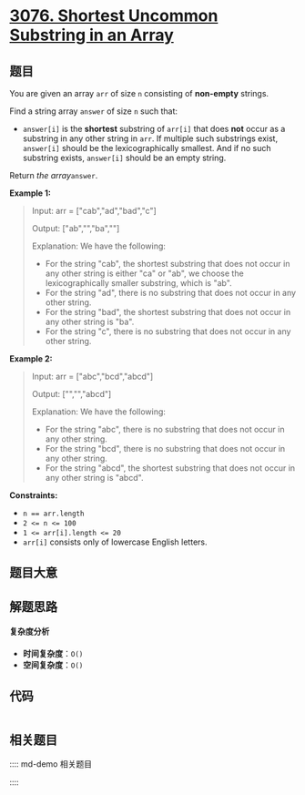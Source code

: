 # [3076. Shortest Uncommon Substring in an Array](https://leetcode.com/problems/shortest-uncommon-substring-in-an-array/)

## 题目

You are given an array `arr` of size `n` consisting of **non-empty** strings.

Find a string array `answer` of size `n` such that:

- `answer[i]` is the **shortest** substring of `arr[i]` that does **not** occur as a substring in any other string in `arr`. If multiple such substrings exist, `answer[i]` should be the lexicographically smallest. And if no such substring exists, `answer[i]` should be an empty string.

Return _the array_`answer`.

**Example 1:**

> Input: arr = ["cab","ad","bad","c"]
>
> Output: ["ab","","ba",""]
>
> Explanation: We have the following:
>
> - For the string "cab", the shortest substring that does not occur in any other string is either "ca" or "ab", we choose the lexicographically smaller substring, which is "ab".
> - For the string "ad", there is no substring that does not occur in any other string.
> - For the string "bad", the shortest substring that does not occur in any other string is "ba".
> - For the string "c", there is no substring that does not occur in any other string.

**Example 2:**

> Input: arr = ["abc","bcd","abcd"]
>
> Output: ["","","abcd"]
>
> Explanation: We have the following:
>
> - For the string "abc", there is no substring that does not occur in any other string.
> - For the string "bcd", there is no substring that does not occur in any other string.
> - For the string "abcd", the shortest substring that does not occur in any other string is "abcd".

**Constraints:**

- `n == arr.length`
- `2 <= n <= 100`
- `1 <= arr[i].length <= 20`
- `arr[i]` consists only of lowercase English letters.

## 题目大意

## 解题思路

#### 复杂度分析

- **时间复杂度**：`O()`
- **空间复杂度**：`O()`

## 代码

```javascript

```

## 相关题目

:::: md-demo 相关题目

::::
